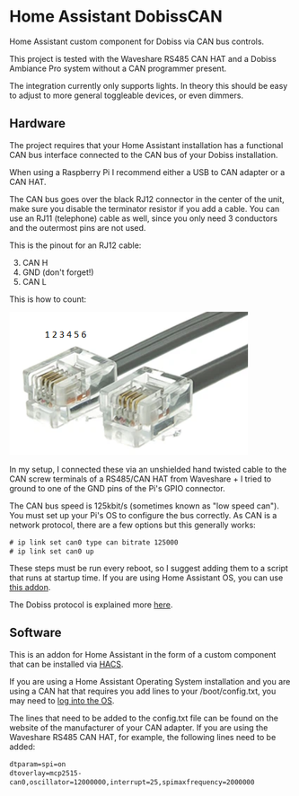 # Home Assistant DobissCAN

Home Assistant custom component for Dobiss via CAN bus controls.

This project is tested with the Waveshare RS485 CAN HAT and a Dobiss Ambiance Pro system without a CAN programmer present.

The integration currently only supports lights. In theory this should be easy to adjust to more general toggleable devices, or even dimmers.

## Hardware

The project requires that your Home Assistant installation has a functional CAN bus interface connected to the CAN bus of your Dobiss installation.

When using a Raspberry Pi I recommend either a USB to CAN adapter or a CAN HAT.

The CAN bus goes over the black RJ12 connector in the center of the unit, make sure you disable the terminator resistor if you add a cable. You can use an RJ11 (telephone) cable as well, since you only need 3 conductors and the outermost pins are not used.

This is the pinout for an RJ12 cable:

3. CAN H
4. GND (don't forget!)
5. CAN L

This is how to count:

![Pinout of the RJ12 cable](https://github.com/tvdbroeck/HA_DobissCAN/blob/main/pinout%20RJ12.png)

In my setup, I connected these via an unshielded hand twisted cable to the CAN screw terminals of a RS485/CAN HAT from Waveshare + I tried to ground to one of the GND pins of the Pi's GPIO connector.

The CAN bus speed is 125kbit/s (sometimes known as "low speed can").
You must set up your Pi's OS to configure the bus correctly. As CAN is a network protocol, there are a few options but this generally works:

```
# ip link set can0 type can bitrate 125000
# ip link set can0 up
```

These steps must be run every reboot, so I suggest adding them to a script that runs at startup time. 
If you are using Home Assistant OS, you can use [this addon](https://github.com/dries007/HA_EnableCAN).

The Dobiss protocol is explained more [here](https://gist.github.com/dries007/436fcd0549a52f26137bca942fef771a).

## Software

This is an addon for Home Assistant in the form of a custom component that can be installed via [HACS](https://hacs.xyz/).

If you are using a Home Assistant Operating System installation and you are using a CAN hat that requires you add lines to your /boot/config.txt, you may need to [log into the OS](https://developers.home-assistant.io/docs/operating-system/debugging/).

The lines that need to be added to the config.txt file can be found on the website of the manufacturer of your CAN adapter. If you are using the Waveshare RS485 CAN HAT, for example, the following lines need to be added:
```
dtparam=spi=on
dtoverlay=mcp2515-can0,oscillator=12000000,interrupt=25,spimaxfrequency=2000000
```
